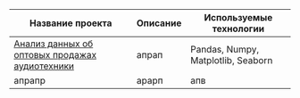 
| Название проекта | Описание | Используемые технологии |
| ---------------- | -------- | ----------------------- |
| [ Анализ данных об оптовых продажах аудиотехники](https://github.com/a-grom/Portfolio_Data_Analysis/blob/main/Анализ%20данных%20об%20оптовых%20продажах%20аудиотехники.ipynb)  | апрап  | Pandas, Numpy, Matplotlib, Seaborn |
| апрапр | арарп  | апв |
